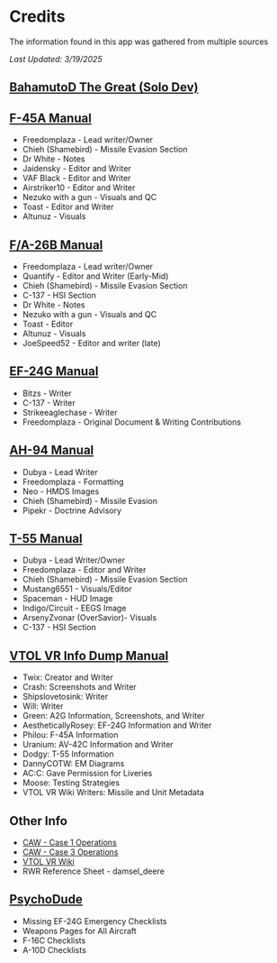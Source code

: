 # Credits

<p class="text-balance">The information found in this app was gathered from multiple sources</p>

_Last Updated: 3/19/2025_

## [BahamutoD The Great (Solo Dev)](https://vtolvr.bdynamicsstudio.com/)

## [F-45A Manual](https://docs.google.com/document/d/1Zrw58fDb3uGjZQlJF0dpX-7Z8UbnXHhvI87TuKZNT7s/edit?usp=sharing)

- Freedomplaza - Lead writer/Owner
- Chieh (Shamebird) - Missile Evasion Section
- Dr White - Notes
- Jaidensky - Editor and Writer
- VAF Black - Editor and Writer
- Airstriker10 - Editor and Writer
- Nezuko with a gun - Visuals and QC
- Toast - Editor and Writer
- Altunuz - Visuals

## [F/A-26B Manual](https://docs.google.com/document/d/1Hw-2TRqzCNrhTMwxESI6Q87yQoB-amw-8Y_G2tiaRLk/edit?usp=sharing)

- Freedomplaza - Lead writer/Owner
- Quantify - Editor and Writer (Early-Mid)
- Chieh (Shamebird) - Missile Evasion Section
- C-137 - HSI Section
- Dr White - Notes
- Nezuko with a gun - Visuals and QC
- Toast - Editor
- Altunuz - Visuals
- JoeSpeed52 - Editor and writer (late)

## [EF-24G Manual](https://docs.google.com/document/d/1fM7stkRmIPnB8YuhbPtWZeSZbr9fox37vfHYbzSUmwQ/edit?usp=sharing)

- Bitzs - Writer
- C-137 - Writer
- Strikeeaglechase - Writer
- Freedomplaza - Original Document & Writing Contributions

## [AH-94 Manual](https://docs.google.com/document/d/1-qUEX23_XTOaU8_EvmKwQcrEiPSgdfr97OrFNhW1kgM/edit?usp=sharing)

- Dubya - Lead Writer
- Freedomplaza - Formatting
- Neo - HMDS Images
- Chieh (Shamebird) - Missile Evasion
- Pipekr - Doctrine Advisory

## [T-55 Manual](https://docs.google.com/document/d/1GMBxS86ap_kfdGiXceajVNlEwcMyXt58Z5nMmzxLI3I/edit?usp=drivesdk)

- Dubya - Lead Writer/Owner
- Freedomplaza - Editor and Writer
- Chieh (Shamebird) - Missile Evasion Section
- Mustang6551 - Visuals/Editor
- Spaceman - HUD Image
- Indigo/Circuit - EEGS Image
- ArsenyZvonar (OverSavior)- Visuals
- C-137 - HSI Section

## [VTOL VR Info Dump Manual](https://docs.google.com/document/d/1aO7MfnVKifu18cYt-qD8ITu_RMSCAhm8rvYi-YfAgDM/edit)

- Twix: Creator and Writer
- Crash: Screenshots and Writer
- Shipslovetosink: Writer
- Will: Writer
- Green: A2G Information, Screenshots, and Writer
- AestheticallyRosey: EF-24G Information and Writer
- Philou: F-45A Information
- Uranium: AV-42C Information and Writer
- Dodgy: T-55 Information
- DannyCOTW: EM Diagrams
- AC:C: Gave Permission for Liveries
- Moose: Testing Strategies
- VTOL VR Wiki Writers: Missile and Unit Metadata

## Other Info

- [CAW - Case 1 Operations](https://docs.google.com/document/d/1kfQmxAPwma7dGBfaoXf2ximF2hLuhIVkQ9D5V7cSclQ/edit?usp=sharing)
- [CAW - Case 3 Operations](https://docs.google.com/document/d/11gUgshqHGJKlRgmRFDWvU2P5tymrY0gbheKaAdNFehU/edit?usp=sharing)
- [VTOL VR Wiki](https://vtolvr.wiki.gg/wiki/VTOL_VR_Wiki)
- RWR Reference Sheet - damsel_deere

## [PsychoDude](https://liparistudios.com)

- Missing EF-24G Emergency Checklists
- Weapons Pages for All Aircraft
- F-16C Checklists
- A-10D Checklists
